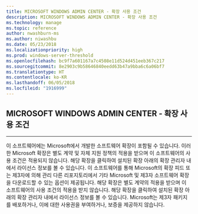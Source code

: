```yaml
---
title: MICROSOFT WINDOWS ADMIN CENTER - 확장 사용 조건
description: MICROSOFT WINDOWS ADMIN CENTER - 확장 사용 조건
ms.technology: manage
ms.topic: reference
author: nwashburn-ms
ms.author: niwashbu
ms.date: 05/23/2018
ms.localizationpriority: high
ms.prod: windows-server-threshold
ms.openlocfilehash: bc9f7a601167a7c4508e11d524d451eeb367c217
ms.sourcegitcommit: 8e2903c9b58646840eedd63b47a9bba6c6a06bf7
ms.translationtype: HT
ms.contentlocale: ko-KR
ms.lasthandoff: 06/05/2018
ms.locfileid: "1916999"
---
```

## <a name="microsoft-windows-admin-center---license-terms-for-extensions"></a>MICROSOFT WINDOWS ADMIN CENTER - 확장 사용 조건
________________________________________

이 소프트웨어에는 Microsoft에서 개발한 소프트웨어 확장이 포함될 수 있습니다. 이러한 Microsoft 확장은 별도 계약 및 자체 지원 정책의 적용을 받으며 이 소프트웨어의 사용 조건은 적용되지 않습니다. 해당 확장을 클릭하여 설치된 확장 아래의 확장 관리자 내에서 라이선스 정보를 볼 수 있습니다. 이 소프트웨어를 통해 Microsoft의 확장 피드 또는 제3자에 의해 관리 다른 리포지토리에서 기타 Microsoft 및 제3자 소프트웨어 확장을 다운로드할 수 있는 옵션이 제공됩니다. 해당 확장은 별도 계약의 적용을 받으며 이 소프트웨어의 사용 조건의 적용을 받지 않습니다. 해당 확장을 클릭하여 설치된 확장 아래의 확장 관리자 내에서 라이선스 정보를 볼 수 있습니다. Microsoft는 제3자 패키지를 배포하거나, 이에 대한 사용권을 부여하거나, 보증을 제공하지 않습니다.

